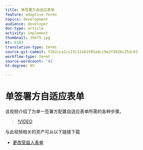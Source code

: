 ```yaml
---
title: 单签署方自适应表单
feature: adaptive-forms
topics: development
audience: developer
doc-type: article
activity: implement
thumbnail: 39475.jpg
kt: 6103
translation-type: tm+mt
source-git-commit: f262cca1cc23c12e61595a0cc9e3f5020c25dcb5
workflow-type: tm+mt
source-wordcount: '41'
ht-degree: 0%

---
```


# 单签署方自适应表单


该视频介绍了为单一签署方配置自适应表单所需的各种步骤。

>[!VIDEO](https://video.tv.adobe.com/v/39475/?quality=9&learn=on)

与此视频相关的资产可从以下链接下载

* [更改受益人表单  ](assets/change-of-beneficiary-form.zip)
